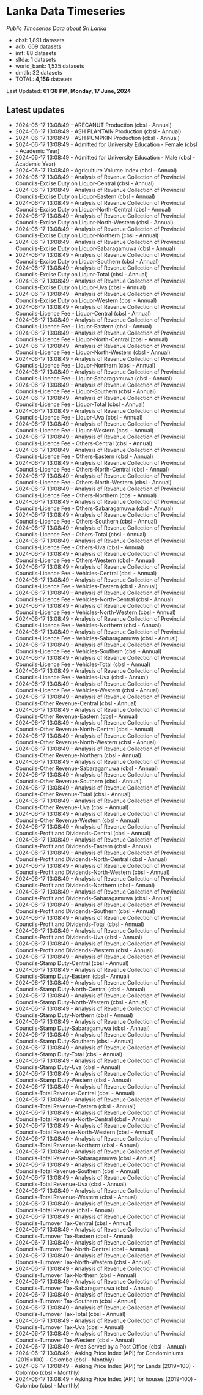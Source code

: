 # Lanka Data Timeseries
*Public Timeseries Data about Sri Lanka*

* cbsl: 1,891 datasets
* adb: 609 datasets
* imf: 88 datasets
* sltda: 1 datasets
* world_bank: 1,535 datasets
* dmtlk: 32 datasets
* TOTAL: **4,156** datasets

Last Updated: **01:38 PM, Monday, 17 June, 2024**

## Latest updates

* 2024-06-17 13:08:49 - ARECANUT Production (cbsl - Annual)
* 2024-06-17 13:08:49 - ASH PLANTAIN Production (cbsl - Annual)
* 2024-06-17 13:08:49 - ASH PUMPKIN Production (cbsl - Annual)
* 2024-06-17 13:08:49 - Admitted for University Education - Female (cbsl - Academic Year)
* 2024-06-17 13:08:49 - Admitted for University Education - Male (cbsl - Academic Year)
* 2024-06-17 13:08:49 - Agriculture Volume Index (cbsl - Annual)
* 2024-06-17 13:08:49 - Analysis of Revenue Collection of Provincial Councils-Excise Duty on Liquor-Central (cbsl - Annual)
* 2024-06-17 13:08:49 - Analysis of Revenue Collection of Provincial Councils-Excise Duty on Liquor-Eastern (cbsl - Annual)
* 2024-06-17 13:08:49 - Analysis of Revenue Collection of Provincial Councils-Excise Duty on Liquor-North-Central (cbsl - Annual)
* 2024-06-17 13:08:49 - Analysis of Revenue Collection of Provincial Councils-Excise Duty on Liquor-North-Western (cbsl - Annual)
* 2024-06-17 13:08:49 - Analysis of Revenue Collection of Provincial Councils-Excise Duty on Liquor-Northern (cbsl - Annual)
* 2024-06-17 13:08:49 - Analysis of Revenue Collection of Provincial Councils-Excise Duty on Liquor-Sabaragamuwa (cbsl - Annual)
* 2024-06-17 13:08:49 - Analysis of Revenue Collection of Provincial Councils-Excise Duty on Liquor-Southern (cbsl - Annual)
* 2024-06-17 13:08:49 - Analysis of Revenue Collection of Provincial Councils-Excise Duty on Liquor-Total (cbsl - Annual)
* 2024-06-17 13:08:49 - Analysis of Revenue Collection of Provincial Councils-Excise Duty on Liquor-Uva (cbsl - Annual)
* 2024-06-17 13:08:49 - Analysis of Revenue Collection of Provincial Councils-Excise Duty on Liquor-Western (cbsl - Annual)
* 2024-06-17 13:08:49 - Analysis of Revenue Collection of Provincial Councils-Licence Fee - Liquor-Central (cbsl - Annual)
* 2024-06-17 13:08:49 - Analysis of Revenue Collection of Provincial Councils-Licence Fee - Liquor-Eastern (cbsl - Annual)
* 2024-06-17 13:08:49 - Analysis of Revenue Collection of Provincial Councils-Licence Fee - Liquor-North-Central (cbsl - Annual)
* 2024-06-17 13:08:49 - Analysis of Revenue Collection of Provincial Councils-Licence Fee - Liquor-North-Western (cbsl - Annual)
* 2024-06-17 13:08:49 - Analysis of Revenue Collection of Provincial Councils-Licence Fee - Liquor-Northern (cbsl - Annual)
* 2024-06-17 13:08:49 - Analysis of Revenue Collection of Provincial Councils-Licence Fee - Liquor-Sabaragamuwa (cbsl - Annual)
* 2024-06-17 13:08:49 - Analysis of Revenue Collection of Provincial Councils-Licence Fee - Liquor-Southern (cbsl - Annual)
* 2024-06-17 13:08:49 - Analysis of Revenue Collection of Provincial Councils-Licence Fee - Liquor-Total (cbsl - Annual)
* 2024-06-17 13:08:49 - Analysis of Revenue Collection of Provincial Councils-Licence Fee - Liquor-Uva (cbsl - Annual)
* 2024-06-17 13:08:49 - Analysis of Revenue Collection of Provincial Councils-Licence Fee - Liquor-Western (cbsl - Annual)
* 2024-06-17 13:08:49 - Analysis of Revenue Collection of Provincial Councils-Licence Fee - Others-Central (cbsl - Annual)
* 2024-06-17 13:08:49 - Analysis of Revenue Collection of Provincial Councils-Licence Fee - Others-Eastern (cbsl - Annual)
* 2024-06-17 13:08:49 - Analysis of Revenue Collection of Provincial Councils-Licence Fee - Others-North-Central (cbsl - Annual)
* 2024-06-17 13:08:49 - Analysis of Revenue Collection of Provincial Councils-Licence Fee - Others-North-Western (cbsl - Annual)
* 2024-06-17 13:08:49 - Analysis of Revenue Collection of Provincial Councils-Licence Fee - Others-Northern (cbsl - Annual)
* 2024-06-17 13:08:49 - Analysis of Revenue Collection of Provincial Councils-Licence Fee - Others-Sabaragamuwa (cbsl - Annual)
* 2024-06-17 13:08:49 - Analysis of Revenue Collection of Provincial Councils-Licence Fee - Others-Southern (cbsl - Annual)
* 2024-06-17 13:08:49 - Analysis of Revenue Collection of Provincial Councils-Licence Fee - Others-Total (cbsl - Annual)
* 2024-06-17 13:08:49 - Analysis of Revenue Collection of Provincial Councils-Licence Fee - Others-Uva (cbsl - Annual)
* 2024-06-17 13:08:49 - Analysis of Revenue Collection of Provincial Councils-Licence Fee - Others-Western (cbsl - Annual)
* 2024-06-17 13:08:49 - Analysis of Revenue Collection of Provincial Councils-Licence Fee - Vehicles-Central (cbsl - Annual)
* 2024-06-17 13:08:49 - Analysis of Revenue Collection of Provincial Councils-Licence Fee - Vehicles-Eastern (cbsl - Annual)
* 2024-06-17 13:08:49 - Analysis of Revenue Collection of Provincial Councils-Licence Fee - Vehicles-North-Central (cbsl - Annual)
* 2024-06-17 13:08:49 - Analysis of Revenue Collection of Provincial Councils-Licence Fee - Vehicles-North-Western (cbsl - Annual)
* 2024-06-17 13:08:49 - Analysis of Revenue Collection of Provincial Councils-Licence Fee - Vehicles-Northern (cbsl - Annual)
* 2024-06-17 13:08:49 - Analysis of Revenue Collection of Provincial Councils-Licence Fee - Vehicles-Sabaragamuwa (cbsl - Annual)
* 2024-06-17 13:08:49 - Analysis of Revenue Collection of Provincial Councils-Licence Fee - Vehicles-Southern (cbsl - Annual)
* 2024-06-17 13:08:49 - Analysis of Revenue Collection of Provincial Councils-Licence Fee - Vehicles-Total (cbsl - Annual)
* 2024-06-17 13:08:49 - Analysis of Revenue Collection of Provincial Councils-Licence Fee - Vehicles-Uva (cbsl - Annual)
* 2024-06-17 13:08:49 - Analysis of Revenue Collection of Provincial Councils-Licence Fee - Vehicles-Western (cbsl - Annual)
* 2024-06-17 13:08:49 - Analysis of Revenue Collection of Provincial Councils-Other Revenue-Central (cbsl - Annual)
* 2024-06-17 13:08:49 - Analysis of Revenue Collection of Provincial Councils-Other Revenue-Eastern (cbsl - Annual)
* 2024-06-17 13:08:49 - Analysis of Revenue Collection of Provincial Councils-Other Revenue-North-Central (cbsl - Annual)
* 2024-06-17 13:08:49 - Analysis of Revenue Collection of Provincial Councils-Other Revenue-North-Western (cbsl - Annual)
* 2024-06-17 13:08:49 - Analysis of Revenue Collection of Provincial Councils-Other Revenue-Northern (cbsl - Annual)
* 2024-06-17 13:08:49 - Analysis of Revenue Collection of Provincial Councils-Other Revenue-Sabaragamuwa (cbsl - Annual)
* 2024-06-17 13:08:49 - Analysis of Revenue Collection of Provincial Councils-Other Revenue-Southern (cbsl - Annual)
* 2024-06-17 13:08:49 - Analysis of Revenue Collection of Provincial Councils-Other Revenue-Total (cbsl - Annual)
* 2024-06-17 13:08:49 - Analysis of Revenue Collection of Provincial Councils-Other Revenue-Uva (cbsl - Annual)
* 2024-06-17 13:08:49 - Analysis of Revenue Collection of Provincial Councils-Other Revenue-Western (cbsl - Annual)
* 2024-06-17 13:08:49 - Analysis of Revenue Collection of Provincial Councils-Profit and Dividends-Central (cbsl - Annual)
* 2024-06-17 13:08:49 - Analysis of Revenue Collection of Provincial Councils-Profit and Dividends-Eastern (cbsl - Annual)
* 2024-06-17 13:08:49 - Analysis of Revenue Collection of Provincial Councils-Profit and Dividends-North-Central (cbsl - Annual)
* 2024-06-17 13:08:49 - Analysis of Revenue Collection of Provincial Councils-Profit and Dividends-North-Western (cbsl - Annual)
* 2024-06-17 13:08:49 - Analysis of Revenue Collection of Provincial Councils-Profit and Dividends-Northern (cbsl - Annual)
* 2024-06-17 13:08:49 - Analysis of Revenue Collection of Provincial Councils-Profit and Dividends-Sabaragamuwa (cbsl - Annual)
* 2024-06-17 13:08:49 - Analysis of Revenue Collection of Provincial Councils-Profit and Dividends-Southern (cbsl - Annual)
* 2024-06-17 13:08:49 - Analysis of Revenue Collection of Provincial Councils-Profit and Dividends-Total (cbsl - Annual)
* 2024-06-17 13:08:49 - Analysis of Revenue Collection of Provincial Councils-Profit and Dividends-Uva (cbsl - Annual)
* 2024-06-17 13:08:49 - Analysis of Revenue Collection of Provincial Councils-Profit and Dividends-Western (cbsl - Annual)
* 2024-06-17 13:08:49 - Analysis of Revenue Collection of Provincial Councils-Stamp Duty-Central (cbsl - Annual)
* 2024-06-17 13:08:49 - Analysis of Revenue Collection of Provincial Councils-Stamp Duty-Eastern (cbsl - Annual)
* 2024-06-17 13:08:49 - Analysis of Revenue Collection of Provincial Councils-Stamp Duty-North-Central (cbsl - Annual)
* 2024-06-17 13:08:49 - Analysis of Revenue Collection of Provincial Councils-Stamp Duty-North-Western (cbsl - Annual)
* 2024-06-17 13:08:49 - Analysis of Revenue Collection of Provincial Councils-Stamp Duty-Northern (cbsl - Annual)
* 2024-06-17 13:08:49 - Analysis of Revenue Collection of Provincial Councils-Stamp Duty-Sabaragamuwa (cbsl - Annual)
* 2024-06-17 13:08:49 - Analysis of Revenue Collection of Provincial Councils-Stamp Duty-Southern (cbsl - Annual)
* 2024-06-17 13:08:49 - Analysis of Revenue Collection of Provincial Councils-Stamp Duty-Total (cbsl - Annual)
* 2024-06-17 13:08:49 - Analysis of Revenue Collection of Provincial Councils-Stamp Duty-Uva (cbsl - Annual)
* 2024-06-17 13:08:49 - Analysis of Revenue Collection of Provincial Councils-Stamp Duty-Western (cbsl - Annual)
* 2024-06-17 13:08:49 - Analysis of Revenue Collection of Provincial Councils-Total Revenue-Central (cbsl - Annual)
* 2024-06-17 13:08:49 - Analysis of Revenue Collection of Provincial Councils-Total Revenue-Eastern (cbsl - Annual)
* 2024-06-17 13:08:49 - Analysis of Revenue Collection of Provincial Councils-Total Revenue-North-Central (cbsl - Annual)
* 2024-06-17 13:08:49 - Analysis of Revenue Collection of Provincial Councils-Total Revenue-North-Western (cbsl - Annual)
* 2024-06-17 13:08:49 - Analysis of Revenue Collection of Provincial Councils-Total Revenue-Northern (cbsl - Annual)
* 2024-06-17 13:08:49 - Analysis of Revenue Collection of Provincial Councils-Total Revenue-Sabaragamuwa (cbsl - Annual)
* 2024-06-17 13:08:49 - Analysis of Revenue Collection of Provincial Councils-Total Revenue-Southern (cbsl - Annual)
* 2024-06-17 13:08:49 - Analysis of Revenue Collection of Provincial Councils-Total Revenue-Uva (cbsl - Annual)
* 2024-06-17 13:08:49 - Analysis of Revenue Collection of Provincial Councils-Total Revenue-Western (cbsl - Annual)
* 2024-06-17 13:08:49 - Analysis of Revenue Collection of Provincial Councils-Total Revenue (cbsl - Annual)
* 2024-06-17 13:08:49 - Analysis of Revenue Collection of Provincial Councils-Turnover Tax-Central (cbsl - Annual)
* 2024-06-17 13:08:49 - Analysis of Revenue Collection of Provincial Councils-Turnover Tax-Eastern (cbsl - Annual)
* 2024-06-17 13:08:49 - Analysis of Revenue Collection of Provincial Councils-Turnover Tax-North-Central (cbsl - Annual)
* 2024-06-17 13:08:49 - Analysis of Revenue Collection of Provincial Councils-Turnover Tax-North-Western (cbsl - Annual)
* 2024-06-17 13:08:49 - Analysis of Revenue Collection of Provincial Councils-Turnover Tax-Northern (cbsl - Annual)
* 2024-06-17 13:08:49 - Analysis of Revenue Collection of Provincial Councils-Turnover Tax-Sabaragamuwa (cbsl - Annual)
* 2024-06-17 13:08:49 - Analysis of Revenue Collection of Provincial Councils-Turnover Tax-Southern (cbsl - Annual)
* 2024-06-17 13:08:49 - Analysis of Revenue Collection of Provincial Councils-Turnover Tax-Total (cbsl - Annual)
* 2024-06-17 13:08:49 - Analysis of Revenue Collection of Provincial Councils-Turnover Tax-Uva (cbsl - Annual)
* 2024-06-17 13:08:49 - Analysis of Revenue Collection of Provincial Councils-Turnover Tax-Western (cbsl - Annual)
* 2024-06-17 13:08:49 - Area Served by a Post Office (cbsl - Annual)
* 2024-06-17 13:08:49 - Asking Price Index (API) for Condominiums (2019=100) - Colombo (cbsl - Monthly)
* 2024-06-17 13:08:49 - Asking Price Index (API) for Lands (2019=100) - Colombo (cbsl - Monthly)
* 2024-06-17 13:08:49 - Asking Price Index (API) for houses (2019-100) - Colombo (cbsl - Monthly)